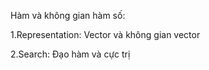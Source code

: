Hàm và không gian hàm số:

1.Representation: Vector và không gian vector

2.Search: Đạo hàm và cực trị